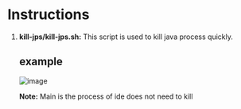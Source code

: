 # Instructions
1. **kill-jps/kill-jps.sh:** This script is used to kill java process quickly.
    ## example
    ![image](https://github.com/T-Club/script-collection/images/kill-jps.png)

    **Note:** Main is the process of ide does not need to kill